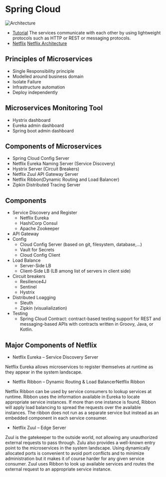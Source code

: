 # Spring Cloud
![Architecture](https://spring.io/images/cloud-diagram-1a4cad7294b4452864b5ff57175dd983.svg)
- [Tutorial](https://www.javatpoint.com/microservices)
The services communicate with each other by using lightweight protocols such as HTTP or REST or messaging protocols.
- [Netflix](https://www.optisolbusiness.com/insight/micro-services-architecture-spring-boot-and-netflix-infrastructure)
[Netflix Architecture](https://1nwu8i3sj55rdbw4k4fm55i1-wpengine.netdna-ssl.com/wp-content/uploads/2015/09/MSArchitech.png)


## Principles of Microservices
- Single Responsibility principle
- Modelled around business domain
- Isolate Failure
- Infrastructure automation
- Deploy independently

## Microservices Monitoring Tool
- Hystrix dashboard
- Eureka admin dashboard
- Spring boot admin dashboard 

## Components of Microservices
- Spring Cloud Config Server
- Netflix Eureka Naming Server (Service Discovery)
- Hystrix Server (Circuit Breakers)
- Netflix Zuul API Gateway Server 
- Netflix Ribbon(Dynamic Routing and Load Balancer)
- Zipkin Distributed Tracing Server

## Components
- Service Discovery and Register
    - Netflix Eureka
    - HashiCorp Consul
    - Apache Zookeeper
- API Gateway
- Config 
    - Cloud Config  Server (based on git, filesystem, database,...)
    - Vault for Secrets
    - Cloud Config Client
- Load Balance
    - Server-Side LB
    - Client-Side LB (LB among list of servers in client side)
- Circuit breakers
    - Resilience4J
    - Sentinel
    - Hystrix
- Distributed Loagging
    - Sleuth 
    - Zipkin (visualialization)
- Testing
    - Spring Cloud Contract: contract-based testing support for REST and messaging-based APIs with contracts written in Groovy, Java, or Kotlin.

## Major Components of Netflix
- Netflix Eureka – Service Discovery Server

Netflix Eureka allows microservices to register themselves at runtime as they appear in the system landscape.

- Netflix Ribbon – Dynamic Routing & Load BalancerNetflix Ribbon

Netflix Ribbon can be used by service consumers to lookup services at runtime. Ribbon uses the information available in Eureka to locate appropriate service instances. If more than one instance is found, Ribbon will apply load balancing to spread the requests over the available instances. The ribbon does not run as a separate service but instead as an embedded component in each service consumer.

- Netflix Zuul – Edge Server

Zuul is the gatekeeper to the outside world, not allowing any unauthorized external requests to pass through. Zulu also provides a well-known entry point to the microservices in the system landscape. Using dynamically allocated ports is convenient to avoid port conflicts and to minimize administration but it makes it of course harder for any given service consumer. Zuul uses Ribbon to look up available services and routes the external request to an appropriate service instance.

